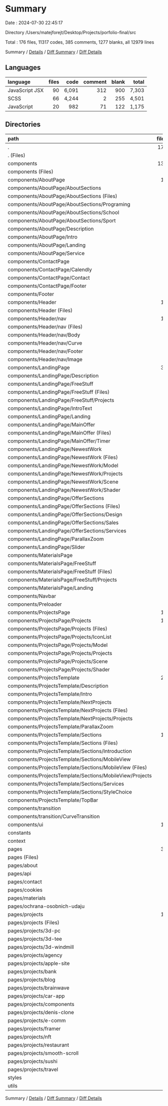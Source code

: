 # Summary

Date : 2024-07-30 22:45:17

Directory /Users/matejforejt/Desktop/Projects/porfolio-final/src

Total : 176 files,  11317 codes, 385 comments, 1277 blanks, all 12979 lines

Summary / [Details](details.md) / [Diff Summary](diff.md) / [Diff Details](diff-details.md)

## Languages
| language | files | code | comment | blank | total |
| :--- | ---: | ---: | ---: | ---: | ---: |
| JavaScript JSX | 90 | 6,091 | 312 | 900 | 7,303 |
| SCSS | 66 | 4,244 | 2 | 255 | 4,501 |
| JavaScript | 20 | 982 | 71 | 122 | 1,175 |

## Directories
| path | files | code | comment | blank | total |
| :--- | ---: | ---: | ---: | ---: | ---: |
| . | 176 | 11,317 | 385 | 1,277 | 12,979 |
| . (Files) | 1 | 5 | 0 | 2 | 7 |
| components | 134 | 9,647 | 234 | 972 | 10,853 |
| components (Files) | 1 | 120 | 1 | 10 | 131 |
| components/AboutPage | 16 | 1,041 | 8 | 95 | 1,144 |
| components/AboutPage/AboutSections | 8 | 487 | 3 | 38 | 528 |
| components/AboutPage/AboutSections (Files) | 2 | 66 | 0 | 8 | 74 |
| components/AboutPage/AboutSections/Programing | 2 | 141 | 1 | 10 | 152 |
| components/AboutPage/AboutSections/School | 2 | 140 | 1 | 10 | 151 |
| components/AboutPage/AboutSections/Sport | 2 | 140 | 1 | 10 | 151 |
| components/AboutPage/Description | 2 | 83 | 1 | 10 | 94 |
| components/AboutPage/Intro | 2 | 141 | 1 | 18 | 160 |
| components/AboutPage/Landing | 2 | 128 | 2 | 13 | 143 |
| components/AboutPage/Service | 2 | 202 | 1 | 16 | 219 |
| components/ContactPage | 6 | 880 | 8 | 62 | 950 |
| components/ContactPage/Calendly | 2 | 113 | 1 | 15 | 129 |
| components/ContactPage/Contact | 2 | 618 | 1 | 34 | 653 |
| components/ContactPage/Footer | 2 | 149 | 6 | 13 | 168 |
| components/Footer | 2 | 417 | 41 | 52 | 510 |
| components/Header | 13 | 562 | 62 | 92 | 716 |
| components/Header (Files) | 3 | 234 | 57 | 45 | 336 |
| components/Header/nav | 10 | 328 | 5 | 47 | 380 |
| components/Header/nav (Files) | 2 | 71 | 0 | 8 | 79 |
| components/Header/nav/Body | 2 | 70 | 0 | 10 | 80 |
| components/Header/nav/Curve | 2 | 39 | 4 | 9 | 52 |
| components/Header/nav/Footer | 2 | 116 | 1 | 14 | 131 |
| components/Header/nav/Image | 2 | 32 | 0 | 6 | 38 |
| components/LandingPage | 35 | 2,365 | 45 | 212 | 2,622 |
| components/LandingPage/Description | 2 | 137 | 0 | 12 | 149 |
| components/LandingPage/FreeStuff | 4 | 277 | 2 | 32 | 311 |
| components/LandingPage/FreeStuff (Files) | 2 | 160 | 1 | 26 | 187 |
| components/LandingPage/FreeStuff/Projects | 2 | 117 | 1 | 6 | 124 |
| components/LandingPage/IntroText | 2 | 132 | 12 | 19 | 163 |
| components/LandingPage/Landing | 2 | 121 | 2 | 11 | 134 |
| components/LandingPage/MainOffer | 4 | 217 | 1 | 16 | 234 |
| components/LandingPage/MainOffer (Files) | 2 | 174 | 1 | 7 | 182 |
| components/LandingPage/MainOffer/Timer | 2 | 43 | 0 | 9 | 52 |
| components/LandingPage/NewestWork | 9 | 293 | 18 | 28 | 339 |
| components/LandingPage/NewestWork (Files) | 3 | 72 | 1 | 3 | 76 |
| components/LandingPage/NewestWork/Model | 1 | 68 | 11 | 11 | 90 |
| components/LandingPage/NewestWork/Projects | 2 | 110 | 1 | 8 | 119 |
| components/LandingPage/NewestWork/Scene | 2 | 19 | 2 | 3 | 24 |
| components/LandingPage/NewestWork/Shader | 1 | 24 | 3 | 3 | 30 |
| components/LandingPage/OfferSections | 8 | 615 | 5 | 46 | 666 |
| components/LandingPage/OfferSections (Files) | 2 | 65 | 0 | 8 | 73 |
| components/LandingPage/OfferSections/Design | 2 | 183 | 1 | 14 | 198 |
| components/LandingPage/OfferSections/Sales | 2 | 185 | 3 | 12 | 200 |
| components/LandingPage/OfferSections/Services | 2 | 182 | 1 | 12 | 195 |
| components/LandingPage/ParallaxZoom | 2 | 277 | 3 | 23 | 303 |
| components/LandingPage/Slider | 2 | 296 | 2 | 25 | 323 |
| components/MaterialsPage | 7 | 531 | 18 | 61 | 610 |
| components/MaterialsPage/FreeStuff | 4 | 372 | 14 | 43 | 429 |
| components/MaterialsPage/FreeStuff (Files) | 2 | 255 | 13 | 38 | 306 |
| components/MaterialsPage/FreeStuff/Projects | 2 | 117 | 1 | 5 | 123 |
| components/MaterialsPage/Landing | 3 | 159 | 4 | 18 | 181 |
| components/Navbar | 2 | 235 | 3 | 15 | 253 |
| components/Preloader | 3 | 95 | 1 | 11 | 107 |
| components/ProjectsPage | 11 | 803 | 22 | 89 | 914 |
| components/ProjectsPage/Projects | 11 | 803 | 22 | 89 | 914 |
| components/ProjectsPage/Projects (Files) | 3 | 344 | 3 | 34 | 381 |
| components/ProjectsPage/Projects/IconList | 2 | 232 | 6 | 25 | 263 |
| components/ProjectsPage/Projects/Model | 1 | 70 | 10 | 13 | 93 |
| components/ProjectsPage/Projects/Projects | 2 | 107 | 0 | 10 | 117 |
| components/ProjectsPage/Projects/Scene | 2 | 26 | 0 | 4 | 30 |
| components/ProjectsPage/Projects/Shader | 1 | 24 | 3 | 3 | 30 |
| components/ProjectsTemplate | 24 | 1,572 | 17 | 161 | 1,750 |
| components/ProjectsTemplate/Description | 2 | 83 | 1 | 10 | 94 |
| components/ProjectsTemplate/Intro | 2 | 35 | 0 | 9 | 44 |
| components/ProjectsTemplate/NextProjects | 4 | 353 | 6 | 47 | 406 |
| components/ProjectsTemplate/NextProjects (Files) | 2 | 108 | 0 | 15 | 123 |
| components/ProjectsTemplate/NextProjects/Projects | 2 | 245 | 6 | 32 | 283 |
| components/ProjectsTemplate/ParallaxZoom | 2 | 276 | 3 | 23 | 302 |
| components/ProjectsTemplate/Sections | 12 | 727 | 7 | 59 | 793 |
| components/ProjectsTemplate/Sections (Files) | 2 | 66 | 3 | 8 | 77 |
| components/ProjectsTemplate/Sections/Introduction | 2 | 139 | 1 | 11 | 151 |
| components/ProjectsTemplate/Sections/MobileView | 4 | 241 | 1 | 20 | 262 |
| components/ProjectsTemplate/Sections/MobileView (Files) | 2 | 103 | 0 | 13 | 116 |
| components/ProjectsTemplate/Sections/MobileView/Projects | 2 | 138 | 1 | 7 | 146 |
| components/ProjectsTemplate/Sections/Services | 2 | 140 | 1 | 10 | 151 |
| components/ProjectsTemplate/Sections/StyleChoice | 2 | 141 | 1 | 10 | 152 |
| components/ProjectsTemplate/TopBar | 2 | 98 | 0 | 13 | 111 |
| components/transition | 3 | 177 | 0 | 15 | 192 |
| components/transition/CurveTransition | 3 | 177 | 0 | 15 | 192 |
| components/ui | 11 | 849 | 8 | 97 | 954 |
| constants | 1 | 198 | 0 | 5 | 203 |
| context | 1 | 23 | 2 | 6 | 31 |
| pages | 34 | 1,273 | 138 | 269 | 1,680 |
| pages (Files) | 3 | 106 | 46 | 34 | 186 |
| pages/about | 2 | 49 | 0 | 7 | 56 |
| pages/api | 2 | 18 | 1 | 3 | 22 |
| pages/contact | 2 | 43 | 0 | 10 | 53 |
| pages/cookies | 2 | 38 | 0 | 8 | 46 |
| pages/materials | 2 | 40 | 0 | 9 | 49 |
| pages/ochrana-osobnich-udaju | 2 | 38 | 0 | 8 | 46 |
| pages/projects | 19 | 941 | 91 | 190 | 1,222 |
| pages/projects (Files) | 1 | 41 | 1 | 10 | 52 |
| pages/projects/3d-pc | 1 | 50 | 5 | 10 | 65 |
| pages/projects/3d-tee | 1 | 50 | 5 | 10 | 65 |
| pages/projects/3d-windmill | 1 | 50 | 5 | 10 | 65 |
| pages/projects/agency | 1 | 50 | 5 | 10 | 65 |
| pages/projects/apple-site | 1 | 50 | 5 | 10 | 65 |
| pages/projects/bank | 1 | 50 | 5 | 10 | 65 |
| pages/projects/blog | 1 | 50 | 5 | 10 | 65 |
| pages/projects/brainwave | 1 | 50 | 5 | 10 | 65 |
| pages/projects/car-app | 1 | 50 | 5 | 10 | 65 |
| pages/projects/components | 1 | 50 | 5 | 10 | 65 |
| pages/projects/denis-clone | 1 | 50 | 5 | 10 | 65 |
| pages/projects/e-comm | 1 | 50 | 5 | 10 | 65 |
| pages/projects/framer | 1 | 50 | 5 | 10 | 65 |
| pages/projects/nft | 1 | 50 | 5 | 10 | 65 |
| pages/projects/restaurant | 1 | 50 | 5 | 10 | 65 |
| pages/projects/smooth-scroll | 1 | 50 | 5 | 10 | 65 |
| pages/projects/sushi | 1 | 50 | 5 | 10 | 65 |
| pages/projects/travel | 1 | 50 | 5 | 10 | 65 |
| styles | 2 | 93 | 0 | 5 | 98 |
| utils | 3 | 78 | 11 | 18 | 107 |

Summary / [Details](details.md) / [Diff Summary](diff.md) / [Diff Details](diff-details.md)